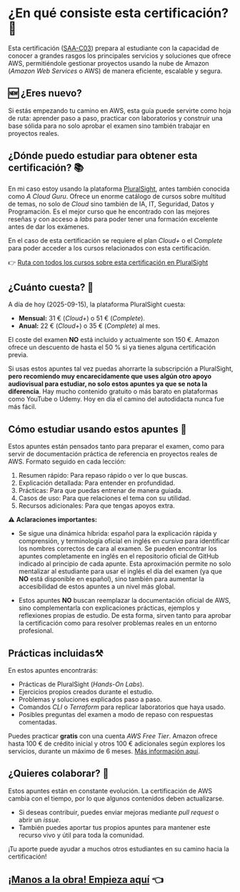 # ¿En qué consiste esta certificación? 📜

Esta certificación ([SAA-C03](https://aws.amazon.com/es/certification/certified-solutions-architect-associate/)) prepara al estudiante con la capacidad de conocer a grandes rasgos los principales servicios y soluciones que ofrece AWS, permitiéndole gestionar proyectos usando la nube de Amazon (*Amazon Web Services* o AWS) de manera eficiente, escalable y segura.

## 🆕 ¿Eres nuevo?

Si estás empezando tu camino en AWS, esta guía puede servirte como hoja de ruta: aprender paso a paso, practicar con laboratorios y construir una base sólida para no solo aprobar el examen sino también trabajar en proyectos reales.

## ¿Dónde puedo estudiar para obtener esta certificación? 📚

En mi caso estoy usando la plataforma [PluralSight](https://www.pluralsight.com/), antes también conocida como *A Cloud Guru*.
Ofrece un enorme catálogo de cursos sobre multitud de temas, no solo de *Cloud* sino también de IA, IT, Seguridad, Datos y Programación. Es el mejor curso que he encontrado con las mejores reseñas y con acceso a *labs* para poder tener una formación excelente antes de dar los exámenes.

En el caso de esta certificación se requiere el plan *Cloud+* o el *Complete* para poder acceder a los cursos relacionados con esta certificación.

👉 [Ruta con todos los cursos sobre esta certificación en PluralSight](https://app.pluralsight.com/paths/certificate/aws-certified-solutions-architect-associate-saa-c03)

## ¿Cuánto cuesta? 💸

A día de hoy (2025-09-15), la plataforma PluralSight cuesta:

- **Mensual:** 31 € (*Cloud+*) o 51 € (*Complete*).
- **Anual:** 22 € (*Cloud+*) o 35 € (*Complete*) al mes.

El coste del examen **NO** está incluido y actualmente son 150 €. Amazon ofrece un descuento de hasta el 50 % si ya tienes alguna certificación previa.

Si usas estos apuntes tal vez puedas ahorrarte la subscripción a PluralSight, **pero recomiendo muy encarecidamente que uses algún otro apoyo audiovisual para estudiar, no solo estos apuntes ya que se nota la diferencia**.
Hay mucho contenido gratuito o más barato en plataformas como YouTube o Udemy. Hoy en día el camino del autodidacta nunca fue más fácil.

## Cómo estudiar usando estos apuntes 📑

Estos apuntes están pensados tanto para preparar el examen, como para servir de documentación práctica de referencia en proyectos reales de AWS.
Formato seguido en cada lección:

1. Resumen rápido: Para repaso rápido o ver lo que buscas.
2. Explicación detallada: Para entender en profundidad.
3. Prácticas: Para que puedas entrenar de manera guiada.
4. Casos de uso: Para que relaciones el tema con su utilidad.
5. Recursos adicionales: Para que tengas apoyos extra.

⚠️ **Aclaraciones importantes:**

- Se sigue una dinámica híbrida: español para la explicación rápida y comprensión, y terminología oficial en inglés en *cursiva* para identificar los nombres correctos de cara al examen.
  Se pueden encontrar los apuntes completamente en inglés en el repositorio oficial de GitHub indicado al principio de cada apunte.
  Esta aproximación permite no solo mentalizar al estudiante para usar el inglés el día del examen (ya que **NO** está disponible en español), sino también para aumentar la accesibilidad de estos apuntes a un nivel más global.

- Estos apuntes **NO** buscan reemplazar la documentación oficial de AWS, sino complementarla con explicaciones prácticas, ejemplos y reflexiones propias de estudio. De esta forma, sirven tanto para aprobar la certificación como para resolver problemas reales en un entorno profesional.

## Prácticas incluidas⚒️

En estos apuntes encontrarás:

- Prácticas de PluralSight (*Hands-On Labs*).
- Ejercicios propios creados durante el estudio.
- Problemas y soluciones explicados paso a paso.
- Comandos *CLI* o *Terraform* para replicar laboratorios que haya usado.
- Posibles preguntas del examen a modo de repaso con respuestas comentadas.

Puedes practicar **gratis** con una cuenta *AWS Free Tier*.
Amazon ofrece hasta 100 € de crédito inicial y otros 100 € adicionales según explores los servicios, durante un máximo de 6 meses.
[Más información aquí](https://aws.amazon.com/es/free/).

## ¿Quieres colaborar? 🖖

Estos apuntes están en constante evolución. La certificación de AWS cambia con el tiempo, por lo que algunos contenidos deben actualizarse.

- Si deseas contribuir, puedes enviar mejoras mediante *pull request* o abrir un *issue*.
- También puedes aportar tus propios apuntes para mantener este recurso vivo y útil para toda la comunidad.

¡Tu aporte puede ayudar a muchos otros estudiantes en su camino hacia la certificación!

## [¡Manos a la obra! Empieza aquí](./Index.md) 👈
